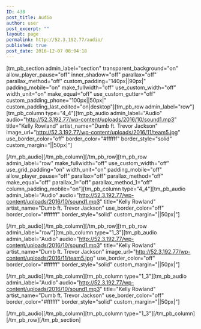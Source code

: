 ```yaml
---
ID: 438
post_title: Audio
author: user
post_excerpt: ""
layout: page
permalink: http://52.3.192.77/audio/
published: true
post_date: 2016-12-07 08:04:18
---
```

[tm_pb_section admin_label="section" transparent_background="on" allow_player_pause="off" inner_shadow="off" parallax="off" parallax_method="off" custom_padding="140px||90px|" padding_mobile="on" make_fullwidth="off" use_custom_width="off" width_unit="on" make_equal="off" use_custom_gutter="off" custom_padding_phone="100px||50px|" custom_padding_last_edited="on|desktop"][tm_pb_row admin_label="row"][tm_pb_column type="4_4"][tm_pb_audio admin_label="Audio" audio="http://52.3.192.77/wp-content/uploads/2016/10/sound1.mp3" title="Kelly Rowland" artist_name="Dumb ft. Trevor Jackson" image_url="http://52.3.192.77/wp-content/uploads/2016/11/team5.jpg" use_border_color="off" border_color="#ffffff" border_style="solid" custom_margin="||50px|"]



[/tm_pb_audio][/tm_pb_column][/tm_pb_row][tm_pb_row admin_label="row" make_fullwidth="off" use_custom_width="off" use_grid_padding="on" width_unit="on" padding_mobile="off" allow_player_pause="off" parallax="off" parallax_method="off" make_equal="off" parallax_1="off" parallax_method_1="off" column_padding_mobile="on"][tm_pb_column type="4_4"][tm_pb_audio admin_label="Audio" audio="http://52.3.192.77/wp-content/uploads/2016/10/sound1.mp3" title="Kelly Rowland" artist_name="Dumb ft. Trevor Jackson" use_border_color="off" border_color="#ffffff" border_style="solid" custom_margin="||50px|"]



[/tm_pb_audio][/tm_pb_column][/tm_pb_row][tm_pb_row admin_label="row"][tm_pb_column type="1_3"][tm_pb_audio admin_label="Audio" audio="http://52.3.192.77/wp-content/uploads/2016/10/sound1.mp3" title="Kelly Rowland" artist_name="Dumb ft. Trevor Jackson" image_url="http://52.3.192.77/wp-content/uploads/2016/11/team5.jpg" use_border_color="off" border_color="#ffffff" border_style="solid" custom_margin="||50px|"]



[/tm_pb_audio][/tm_pb_column][tm_pb_column type="1_3"][tm_pb_audio admin_label="Audio" audio="http://52.3.192.77/wp-content/uploads/2016/10/sound1.mp3" title="Kelly Rowland" artist_name="Dumb ft. Trevor Jackson" use_border_color="off" border_color="#ffffff" border_style="solid" custom_margin="||50px|"]



[/tm_pb_audio][/tm_pb_column][tm_pb_column type="1_3"][/tm_pb_column][/tm_pb_row][/tm_pb_section]